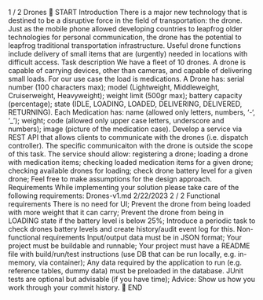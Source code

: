 
1 / 2
Drones
📜 START
Introduction
There is a major new technology that is destined to be a disruptive force in the field of transportation: the
drone. Just as the mobile phone allowed developing countries to leapfrog older technologies for personal
communication, the drone has the potential to leapfrog traditional transportation infrastructure.
Useful drone functions include delivery of small items that are (urgently) needed in locations with difficult
access.
Task description
We have a fleet of 10 drones. A drone is capable of carrying devices, other than cameras, and capable of
delivering small loads. For our use case the load is medications.
A Drone has:
serial number (100 characters max);
model (Lightweight, Middleweight, Cruiserweight, Heavyweight);
weight limit (500gr max);
battery capacity (percentage);
state (IDLE, LOADING, LOADED, DELIVERING, DELIVERED, RETURNING).
Each Medication has:
name (allowed only letters, numbers, ‘-‘, ‘_’);
weight;
code (allowed only upper case letters, underscore and numbers);
image (picture of the medication case).
Develop a service via REST API that allows clients to communicate with the drones (i.e. dispatch controller).
The specific communicaiton with the drone is outside the scope of this task.
The service should allow:
registering a drone;
loading a drone with medication items;
checking loaded medication items for a given drone;
checking available drones for loading;
check drone battery level for a given drone;
Feel free to make assumptions for the design approach.
Requirements
While implementing your solution please take care of the following requirements:
Drones-v1.md 2/22/2023
2 / 2
Functional requirements
There is no need for UI;
Prevent the drone from being loaded with more weight that it can carry;
Prevent the drone from being in LOADING state if the battery level is below 25%;
Introduce a periodic task to check drones battery levels and create history/audit event log for this.
Non-functional requirements
Input/output data must be in JSON format;
Your project must be buildable and runnable;
Your project must have a README file with build/run/test instructions (use DB that can be run locally,
e.g. in-memory, via container);
Any data required by the application to run (e.g. reference tables, dummy data) must be preloaded in
the database.
JUnit tests are optional but advisable (if you have time);
Advice: Show us how you work through your commit history.
📜 END